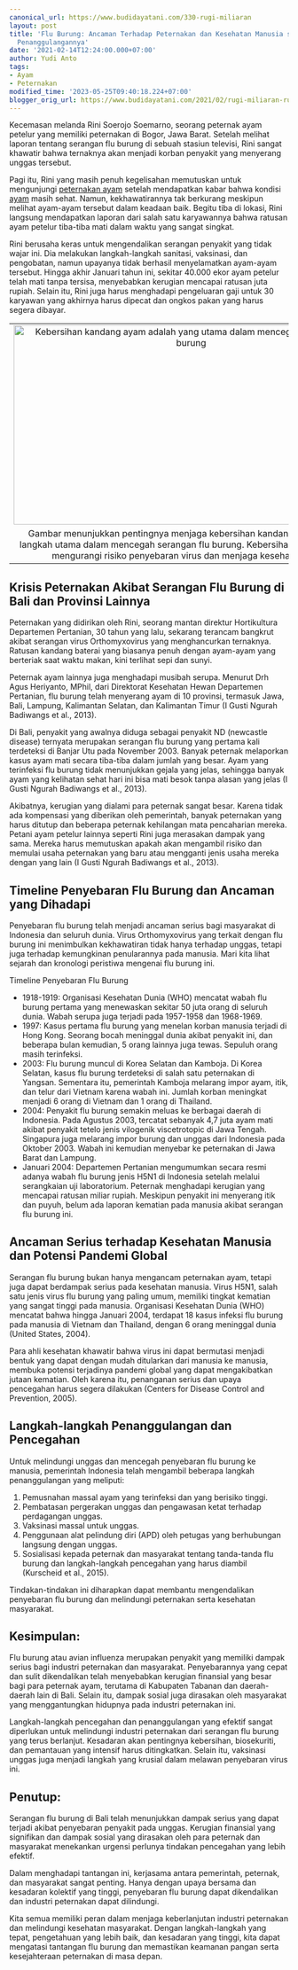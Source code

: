 ```yaml
---
canonical_url: https://www.budidayatani.com/330-rugi-miliaran
layout: post
title: 'Flu Burung: Ancaman Terhadap Peternakan dan Kesehatan Manusia serta Upaya
  Penanggulangannya'
date: '2021-02-14T12:24:00.000+07:00'
author: Yudi Anto
tags:
- Ayam
- Peternakan
modified_time: '2023-05-25T09:40:18.224+07:00'
blogger_orig_url: https://www.budidayatani.com/2021/02/rugi-miliaran-rupiah-didera-flu-rurung.html
---
```


<p>Kecemasan melanda Rini Soerojo Soemarno, seorang peternak ayam petelur yang memiliki peternakan di Bogor, Jawa Barat. Setelah melihat laporan tentang serangan flu burung di sebuah stasiun televisi, Rini sangat khawatir bahwa ternaknya akan menjadi korban penyakit yang menyerang unggas tersebut.</p><p>Pagi itu, Rini yang masih penuh kegelisahan memutuskan untuk mengunjungi <a href="https://www.budidayatani.com/search/label/Peternakan">peternakan ayam</a> setelah mendapatkan kabar bahwa kondisi <a href="https://www.budidayatani.com/search/label/Ayam">ayam</a> masih sehat. Namun, kekhawatirannya tak berkurang meskipun melihat ayam-ayam tersebut dalam keadaan baik. Begitu tiba di lokasi, Rini langsung mendapatkan laporan dari salah satu karyawannya bahwa ratusan ayam petelur tiba-tiba mati dalam waktu yang sangat singkat.</p><p>Rini berusaha keras untuk mengendalikan serangan penyakit yang tidak wajar ini. Dia melakukan langkah-langkah sanitasi, vaksinasi, dan pengobatan, namun upayanya tidak berhasil menyelamatkan ayam-ayam tersebut. Hingga akhir Januari tahun ini, sekitar 40.000 ekor ayam petelur telah mati tanpa tersisa, menyebabkan kerugian mencapai ratusan juta rupiah. Selain itu, Rini juga harus menghadapi pengeluaran gaji untuk 30 karyawan yang akhirnya harus dipecat dan ongkos pakan yang harus segera dibayar.</p><table align="center" cellpadding="0" cellspacing="0" class="tr-caption-container" style="margin-left: auto; margin-right: auto;"><tbody><tr><td style="text-align: center;"><a href="https://blogger.googleusercontent.com/img/b/R29vZ2xl/AVvXsEhAfTJYnHeBB52VWD5V7o1u75NkfL0upgRtxtdW76QyID8GG6_dxtC7MYQD-PAjprleF7dQcKEjGNef2iaD2PpHFkGcL6t0XLNr_RXKSw0WeCoFhXIA4BpxpTU6cGCXSSeDlbAF7IyzVpglREoTiCY-lw_j4eN2ejkD8eVQV0hYQ9rHULnXpphG-ordjw/s2133/kandang.jpg" imageanchor="1" style="margin-left: auto; margin-right: auto;"><img alt="Kebersihan kandang ayam adalah yang utama dalam mencegah serangan flu burung" border="0" data-original-height="1200" data-original-width="2133" height="360" src="https://blogger.googleusercontent.com/img/b/R29vZ2xl/AVvXsEhAfTJYnHeBB52VWD5V7o1u75NkfL0upgRtxtdW76QyID8GG6_dxtC7MYQD-PAjprleF7dQcKEjGNef2iaD2PpHFkGcL6t0XLNr_RXKSw0WeCoFhXIA4BpxpTU6cGCXSSeDlbAF7IyzVpglREoTiCY-lw_j4eN2ejkD8eVQV0hYQ9rHULnXpphG-ordjw/w640-h360/kandang.jpg" title="Kebersihan Kandang Ayam dan Pencegahan Flu Burung" width="640" /></a></td></tr><tr><td class="tr-caption" style="text-align: center;">Gambar menunjukkan pentingnya menjaga kebersihan kandang ayam sebagai langkah utama dalam mencegah serangan flu burung. Kebersihan yang baik dapat mengurangi risiko penyebaran virus dan menjaga kesehatan ayam.</td></tr></tbody></table><h2>Krisis Peternakan Akibat Serangan Flu Burung di Bali dan Provinsi Lainnya</h2><p>Peternakan yang didirikan oleh Rini, seorang mantan direktur Hortikultura Departemen Pertanian, 30 tahun yang lalu, sekarang terancam bangkrut akibat serangan virus Orthomyxovirus yang menghancurkan ternaknya. Ratusan kandang baterai yang biasanya penuh dengan ayam-ayam yang berteriak saat waktu makan, kini terlihat sepi dan sunyi.</p><p>Peternak ayam lainnya juga menghadapi musibah serupa. Menurut Drh Agus Heriyanto, MPhil, dari Direktorat Kesehatan Hewan Departemen Pertanian, flu burung telah menyerang ayam di 10 provinsi, termasuk Jawa, Bali, Lampung, Kalimantan Selatan, dan Kalimantan Timur (I Gusti Ngurah Badiwangs et al., 2013).</p><p>Di Bali, penyakit yang awalnya diduga sebagai penyakit ND (newcastle disease) ternyata merupakan serangan flu burung yang pertama kali terdeteksi di Banjar Utu pada November 2003. Banyak peternak melaporkan kasus ayam mati secara tiba-tiba dalam jumlah yang besar. Ayam yang terinfeksi flu burung tidak menunjukkan gejala yang jelas, sehingga banyak ayam yang kelihatan sehat hari ini bisa mati besok tanpa alasan yang jelas (I Gusti Ngurah Badiwangs et al., 2013).</p><p>Akibatnya, kerugian yang dialami para peternak sangat besar. Karena tidak ada kompensasi yang diberikan oleh pemerintah, banyak peternakan yang harus ditutup dan beberapa peternak kehilangan mata pencaharian mereka. Petani ayam petelur lainnya seperti Rini juga merasakan dampak yang sama. Mereka harus memutuskan apakah akan mengambil risiko dan memulai usaha peternakan yang baru atau mengganti jenis usaha mereka dengan yang lain (I Gusti Ngurah Badiwangs et al., 2013).</p><h2>Timeline Penyebaran Flu Burung dan Ancaman yang Dihadapi</h2><p>Penyebaran flu burung telah menjadi ancaman serius bagi masyarakat di Indonesia dan seluruh dunia. Virus Orthomyxovirus yang terkait dengan flu burung ini menimbulkan kekhawatiran tidak hanya terhadap unggas, tetapi juga terhadap kemungkinan penularannya pada manusia. Mari kita lihat sejarah dan kronologi peristiwa mengenai flu burung ini.</p><p>Timeline Penyebaran Flu Burung</p><ul><li>1918-1919: Organisasi Kesehatan Dunia (WHO) mencatat wabah flu burung pertama yang menewaskan sekitar 50 juta orang di seluruh dunia. Wabah serupa juga terjadi pada 1957-1958 dan 1968-1969.</li><li>1997: Kasus pertama flu burung yang menelan korban manusia terjadi di Hong Kong. Seorang bocah meninggal dunia akibat penyakit ini, dan beberapa bulan kemudian, 5 orang lainnya juga tewas. Sepuluh orang masih terinfeksi.</li><li>2003: Flu burung muncul di Korea Selatan dan Kamboja. Di Korea Selatan, kasus flu burung terdeteksi di salah satu peternakan di Yangsan. Sementara itu, pemerintah Kamboja melarang impor ayam, itik, dan telur dari Vietnam karena wabah ini. Jumlah korban meningkat menjadi 6 orang di Vietnam dan 1 orang di Thailand.</li><li>2004: Penyakit flu burung semakin meluas ke berbagai daerah di Indonesia. Pada Agustus 2003, tercatat sebanyak 4,7 juta ayam mati akibat penyakit tetelo jenis vilogenik viscetrotopic di Jawa Tengah. Singapura juga melarang impor burung dan unggas dari Indonesia pada Oktober 2003. Wabah ini kemudian menyebar ke peternakan di Jawa Barat dan Lampung.</li><li>Januari 2004: Departemen Pertanian mengumumkan secara resmi adanya wabah flu burung jenis H5N1 di Indonesia setelah melalui serangkaian uji laboratorium. Peternak menghadapi kerugian yang mencapai ratusan miliar rupiah. Meskipun penyakit ini menyerang itik dan puyuh, belum ada laporan kematian pada manusia akibat serangan flu burung ini.</li></ul><h2>Ancaman Serius terhadap Kesehatan Manusia dan Potensi Pandemi Global</h2><p>Serangan flu burung bukan hanya mengancam peternakan ayam, tetapi juga dapat berdampak serius pada kesehatan manusia. Virus H5N1, salah satu jenis virus flu burung yang paling umum, memiliki tingkat kematian yang sangat tinggi pada manusia. Organisasi Kesehatan Dunia (WHO) mencatat bahwa hingga Januari 2004, terdapat 18 kasus infeksi flu burung pada manusia di Vietnam dan Thailand, dengan 6 orang meninggal dunia (United States, 2004).</p><p>Para ahli kesehatan khawatir bahwa virus ini dapat bermutasi menjadi bentuk yang dapat dengan mudah ditularkan dari manusia ke manusia, membuka potensi terjadinya pandemi global yang dapat mengakibatkan jutaan kematian. Oleh karena itu, penanganan serius dan upaya pencegahan harus segera dilakukan (Centers for Disease Control and Prevention, 2005).</p><h2>Langkah-langkah Penanggulangan dan Pencegahan</h2><p>Untuk melindungi unggas dan mencegah penyebaran flu burung ke manusia, pemerintah Indonesia telah mengambil beberapa langkah penanggulangan yang meliputi:</p><ol><li>Pemusnahan massal ayam yang terinfeksi dan yang berisiko tinggi.</li><li>Pembatasan pergerakan unggas dan pengawasan ketat terhadap perdagangan unggas.</li><li>Vaksinasi massal untuk unggas.</li><li>Penggunaan alat pelindung diri (APD) oleh petugas yang berhubungan langsung dengan unggas.</li><li>Sosialisasi kepada peternak dan masyarakat tentang tanda-tanda flu burung dan langkah-langkah pencegahan yang harus diambil (Kurscheid et al., 2015).</li></ol><p>Tindakan-tindakan ini diharapkan dapat membantu mengendalikan penyebaran flu burung dan melindungi peternakan serta kesehatan masyarakat.</p><h2>Kesimpulan:</h2><p>Flu burung atau avian influenza merupakan penyakit yang memiliki dampak serius bagi industri peternakan dan masyarakat. Penyebarannya yang cepat dan sulit dikendalikan telah menyebabkan kerugian finansial yang besar bagi para peternak ayam, terutama di Kabupaten Tabanan dan daerah-daerah lain di Bali. Selain itu, dampak sosial juga dirasakan oleh masyarakat yang menggantungkan hidupnya pada industri peternakan ini.</p><p>Langkah-langkah pencegahan dan penanggulangan yang efektif sangat diperlukan untuk melindungi industri peternakan dari serangan flu burung yang terus berlanjut. Kesadaran akan pentingnya kebersihan, biosekuriti, dan pemantauan yang intensif harus ditingkatkan. Selain itu, vaksinasi unggas juga menjadi langkah yang krusial dalam melawan penyebaran virus ini.</p><h2>Penutup:</h2><p>Serangan flu burung di Bali telah menunjukkan dampak serius yang dapat terjadi akibat penyebaran penyakit pada unggas. Kerugian finansial yang signifikan dan dampak sosial yang dirasakan oleh para peternak dan masyarakat menekankan urgensi perlunya tindakan pencegahan yang lebih efektif.</p><p>Dalam menghadapi tantangan ini, kerjasama antara pemerintah, peternak, dan masyarakat sangat penting. Hanya dengan upaya bersama dan kesadaran kolektif yang tinggi, penyebaran flu burung dapat dikendalikan dan industri peternakan dapat dilindungi.</p><p>Kita semua memiliki peran dalam menjaga keberlanjutan industri peternakan dan melindungi kesehatan masyarakat. Dengan langkah-langkah yang tepat, pengetahuan yang lebih baik, dan kesadaran yang tinggi, kita dapat mengatasi tantangan flu burung dan memastikan keamanan pangan serta kesejahteraan peternakan di masa depan.</p>